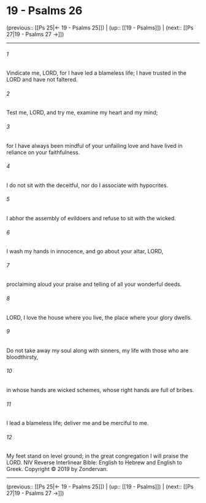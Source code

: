 # 19 - Psalms 26

(previous:: [[Ps 25|← 19 - Psalms 25]]) | (up:: [[19 - Psalms]]) | (next:: [[Ps 27|19 - Psalms 27 →]])

***


###### 1 
Vindicate me, LORD, for I have led a blameless life; I have trusted in the LORD and have not faltered. 

###### 2 
Test me, LORD, and try me, examine my heart and my mind; 

###### 3 
for I have always been mindful of your unfailing love and have lived in reliance on your faithfulness. 

###### 4 
I do not sit with the deceitful, nor do I associate with hypocrites. 

###### 5 
I abhor the assembly of evildoers and refuse to sit with the wicked. 

###### 6 
I wash my hands in innocence, and go about your altar, LORD, 

###### 7 
proclaiming aloud your praise and telling of all your wonderful deeds. 

###### 8 
LORD, I love the house where you live, the place where your glory dwells. 

###### 9 
Do not take away my soul along with sinners, my life with those who are bloodthirsty, 

###### 10 
in whose hands are wicked schemes, whose right hands are full of bribes. 

###### 11 
I lead a blameless life; deliver me and be merciful to me. 

###### 12 
My feet stand on level ground; in the great congregation I will praise the LORD. NIV Reverse Interlinear Bible: English to Hebrew and English to Greek. Copyright © 2019 by Zondervan.

***

(previous:: [[Ps 25|← 19 - Psalms 25]]) | (up:: [[19 - Psalms]]) | (next:: [[Ps 27|19 - Psalms 27 →]])
